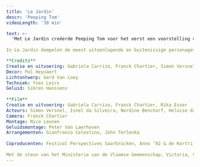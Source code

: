 ```yaml
---
title: 'Le Jardin'
descr: 'Peeping Tom'
videoLength: '38 min'

text: >-
  'Met Le Jardin creëerde Peeping Tom voor het eerst een voorstelling voor het podium. De voorstelling bestaat uit een film - gedraaid in een Afrikaanse nachtclub in Brussel - gevolgd door een stuk danstheater. Le Jardin werd gecreëerd door Gabriela Carrizo, Franck Chartier en Simon Versnel, en ging op 13 juni 2002 in première in Victoria, Gent (BE). Het stuk ging tussen 2002 en 2008 op tournee doorheen Europa. Le Jardin vormde ook het eerste luik van een trilogie en werd gevolgd in 2004 door Le Salon en in 2007 door Le Sous Sol.  
  
In Le Jardin dompelen de meest uiteenlopende en buitenissige personages zich onder in het nachtleven. Deze droom of nachtmerrie roept een wereld op zonder barrières. In de live-performance keren drie personages uit de film terug in een netjes verzorgde tuin waar een compleet andere, georganiseerde realiteit begint. De confrontatie van het jonge koppel met een oude, gekwelde man brengt het belang van het lijfelijke en de tragedie van gemiste kansen tot uitdrukking.

**Credits**  
Creatie en uitvoering: Gabriela Carrizo, Franck Chartier, Simon Versnel.  
Decor: Pol Heyvaert  
Lichtontwerp: Gerd Van Looy  
Techniek: Yves Leirs  
Geluid: Sibren Hanssens  
  
**Film**  
Creatie en uitvoering: Gabriela Carrizo, Franck Chartier, Rika Esser  
Acteurs: Simon Versnel, Isnel da Silveira, Nordine Benchorf, Heloise da Costa, Louis Clément da Costa, Eurudike De Beul, Ina Geerts, Sam Louwyck, Jan Paul, Bah Mamadou Halfi, Tina Pattama Soonthara, Darryl E. Woods  
Camera: Franck Chartier  
Montage: Nico Leunen  
Geluidsmontage: Peter Van Laerhoven  
Arrangementen: Gianfranco Celestino, John Terlenka  
  
Coproducenten: Festival Perspectives Saarbrücken, Anno ’02 & de Kortrijkse Schouwburg, Ballet Preljocaj Centre Chorégraphique Aix-en-Provence  
  
Met de steun van het Ministerie van de Vlaamse Gemeenschap, Victoria, Vrij naar Marino Basso, Needcompany, Les Ballets C de la B en Claudine Grand’Henry.'
---
```

